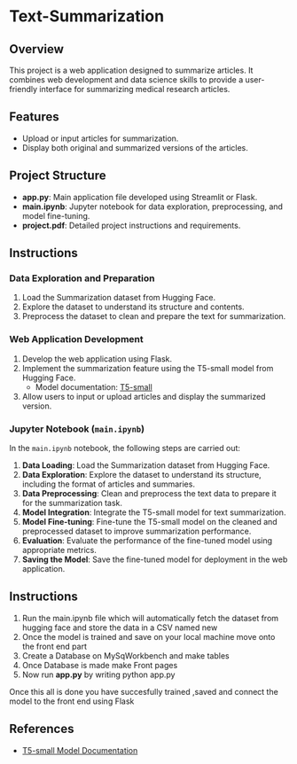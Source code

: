# Text-Summarization

## Overview
This project is a web application designed to summarize articles. It combines web development and data science skills to provide a user-friendly interface for summarizing medical research articles.

## Features

- Upload or input articles for summarization.
- Display both original and summarized versions of the articles.

## Project Structure

- **app.py**: Main application file developed using Streamlit or Flask.
- **main.ipynb**: Jupyter notebook for data exploration, preprocessing, and model fine-tuning.
- **project.pdf**: Detailed project instructions and requirements.

## Instructions

### Data Exploration and Preparation

1. Load the  Summarization dataset from Hugging Face.
2. Explore the dataset to understand its structure and contents.
3. Preprocess the dataset to clean and prepare the text for summarization.

### Web Application Development

1. Develop the web application using Flask.
2. Implement the summarization feature using the T5-small model from Hugging Face.
   - Model documentation: [T5-small](https://huggingface.co/docs/transformers/en/model_doc/t5)
3. Allow users to input or upload  articles and display the summarized version.

### Jupyter Notebook (`main.ipynb`)

In the `main.ipynb` notebook, the following steps are carried out:

1. **Data Loading**: Load the  Summarization dataset from Hugging Face.
2. **Data Exploration**: Explore the dataset to understand its structure, including the format of articles and summaries.
3. **Data Preprocessing**: Clean and preprocess the text data to prepare it for the summarization task.
4. **Model Integration**: Integrate the T5-small model for text summarization.
5. **Model Fine-tuning**: Fine-tune the T5-small model on the cleaned and preprocessed dataset to improve summarization performance.
6. **Evaluation**: Evaluate the performance of the fine-tuned model using appropriate metrics.
7. **Saving the Model**: Save the fine-tuned model for deployment in the web application.

## Instructions 
1. Run the main.ipynb file which will automatically fetch the dataset from hugging face and store the data in a CSV named new
2. Once the model is trained and save on your local machine move onto the front end part
3. Create a Database on MySqWorkbench and make tables
4. Once Database is made make Front pages
5. Now run **app.py** by writing python app.py

Once this all is done you have succesfully trained ,saved and connect the model to the front end using Flask
   

## References

- [T5-small Model Documentation](https://huggingface.co/docs/transformers/en/model_doc/t5)

